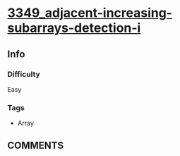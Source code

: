 # [3349_adjacent-increasing-subarrays-detection-i](https://leetcode.com/problems/adjacent-increasing-subarrays-detection-i/)

## Info

### Difficulty

Easy

### Tags

- Array

## __COMMENTS__

> 
